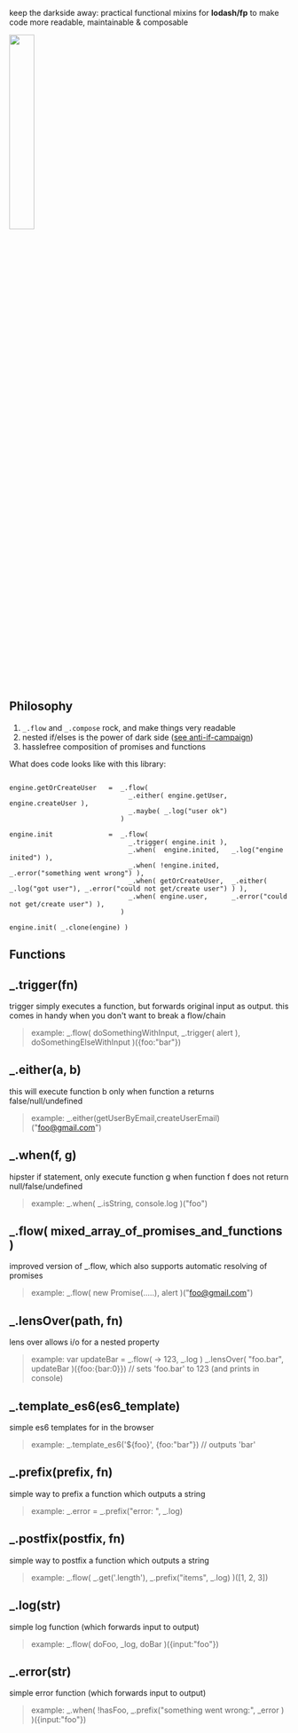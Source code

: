 keep the darkside away: practical functional mixins for **lodash/fp** to make code more readable, maintainable & composable

<img src='https://media1.giphy.com/media/VZovxx7W7tbu8/giphy.gif' width="30%"/>

## Philosophy

1. `_.flow` and `_.compose` rock, and make things very readable
2. nested if/elses is the power of dark side ([see anti-if-campaign](https://cirillocompany.de/pages/anti-if-campaign))
3. hasslefree composition of promises and functions 

What does code looks like with this library:

```

engine.getOrCreateUser   = 	_.flow( 
                              _.either( engine.getUser, engine.createUser ), 
                              _.maybe( _.log("user ok") 
                           	)

engine.init              = 	_.flow(
                              _.trigger( engine.init ),
                              _.when(  engine.inited,   _.log("engine inited") ),
                              _.when( !engine.inited,   _.error("something went wrong") ),
                              _.when( getOrCreateUser, 	_.either( _.log("got user"), _.error("could not get/create user") ) ),
                              _.when( engine.user,     	_.error("could not get/create user") ),
                            )

engine.init( _.clone(engine) ) 
```

## Functions

## _.trigger(fn)
 
trigger simply executes a function, but forwards original input as output.
this comes in handy when you don't want to break a flow/chain
 
> example:	_.flow( doSomethingWithInput, _.trigger( alert ), doSomethingElseWithInput )({foo:"bar"})
			
## _.either(a, b)
 
this will execute function b only when function a returns false/null/undefined 
 
> example: _.either(getUserByEmail,createUserEmail)("foo@gmail.com")
 
## _.when(f, g)
 
hipster if statement, only execute function g when function f does not return null/false/undefined 
 
> example: _.when( _.isString, console.log )("foo")
 
## _.flow( mixed_array_of_promises_and_functions )
 
improved version of _.flow, which also supports automatic resolving of promises
 
> example: _.flow( new Promise(.....), alert )("foo@gmail.com")
 
## _.lensOver(path, fn)
 
lens over allows i/o for a nested property 
 
> example: var updateBar = _.flow( -> 123, _.log )
>			_.lensOver( "foo.bar", updateBar )({foo:{bar:0}})  // sets 'foo.bar' to 123 (and prints in console)
 
## _.template_es6(es6_template)
 
simple es6 templates for in the browser
 
> example: _.template_es6('${foo}', {foo:"bar"})    // outputs 'bar'
 
## _.prefix(prefix, fn)
 
simple way to prefix a function which outputs a string 
 
> example: _.error = _.prefix("error: ", _.log)
 
## _.postfix(postfix, fn)
 
simple way to postfix a function which outputs a string 
 
> example: _.flow( _.get('.length'), _.prefix("items", _.log) )([1, 2, 3])
 
## _.log(str)
 
simple log function (which forwards input to output)
 
> example: _.flow( doFoo, _log, doBar )({input:"foo"})
 
## _.error(str)
 
simple error function (which forwards input to output)
 
> example: _.when( !hasFoo, _.prefix("something went wrong:", _error ) )({input:"foo"})
 
